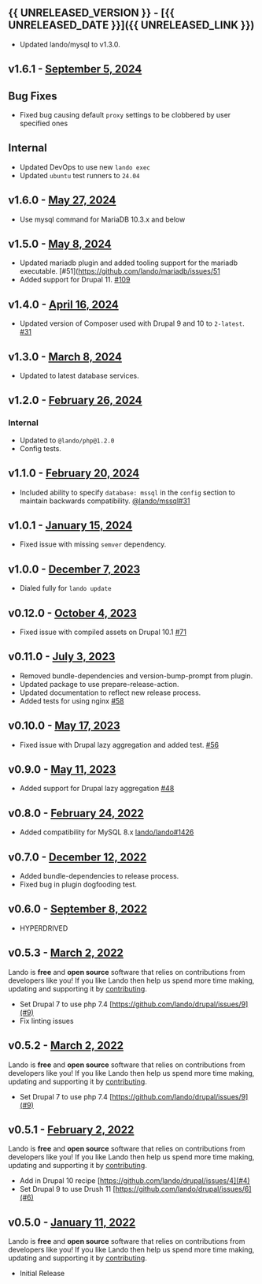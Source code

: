 ## {{ UNRELEASED_VERSION }} - [{{ UNRELEASED_DATE }}]({{ UNRELEASED_LINK }})

  - Updated lando/mysql to v1.3.0.

## v1.6.1 - [September 5, 2024](https://github.com/lando/drupal/releases/tag/v1.6.1)

## Bug Fixes

* Fixed bug causing default `proxy` settings to be clobbered by user specified ones

## Internal

* Updated DevOps to use new `lando exec`
* Updated `ubuntu` test runners to `24.04`

## v1.6.0 - [May 27, 2024](https://github.com/lando/drupal/releases/tag/v1.6.0)

* Use mysql command for MariaDB 10.3.x and below

## v1.5.0 - [May 8, 2024](https://github.com/lando/drupal/releases/tag/v1.5.0)

* Updated mariadb plugin and added tooling support for the mariadb executable. [#51](https://github.com/lando/mariadb/issues/51
* Added support for Drupal 11. [#109](https://github.com/lando/drupal/pull/109)

## v1.4.0 - [April 16, 2024](https://github.com/lando/drupal/releases/tag/v1.4.0)

* Updated version of Composer used with Drupal 9 and 10 to `2-latest`. [#31](https://github.com/lando/drupal/issues/31)

## v1.3.0 - [March 8, 2024](https://github.com/lando/drupal/releases/tag/v1.3.0)

* Updated to latest database services.

## v1.2.0 - [February 26, 2024](https://github.com/lando/drupal/releases/tag/v1.2.0)

### Internal

* Updated to `@lando/php@1.2.0`
* Config tests.

## v1.1.0 - [February 20, 2024](https://github.com/lando/drupal/releases/tag/v1.1.0)

* Included ability to specify `database: mssql` in the `config` section to maintain backwards compatibility. [@lando/mssql#31](https://github.com/lando/mssql/issues/31)

## v1.0.1 - [January 15, 2024](https://github.com/lando/drupal/releases/tag/v1.0.1)

* Fixed issue with missing `semver` dependency.

## v1.0.0 - [December 7, 2023](https://github.com/lando/drupal/releases/tag/v1.0.0)

* Dialed fully for `lando update`

## v0.12.0 - [October 4, 2023](https://github.com/lando/drupal/releases/tag/v0.12.0)

* Fixed issue with compiled assets on Drupal 10.1 [#71](https://github.com/lando/drupal/issues/71)


## v0.11.0 - [July 3, 2023](https://github.com/lando/drupal/releases/tag/v0.11.0)
  * Removed bundle-dependencies and version-bump-prompt from plugin.
  * Updated package to use prepare-release-action.
  * Updated documentation to reflect new release process.
  * Added tests for using nginx [#58](https://github.com/lando/drupal/pull/58)

## v0.10.0 - [May 17, 2023](https://github.com/lando/drupal/releases/tag/v0.10.0)

* Fixed issue with Drupal lazy aggregation and added test. [#56](https://github.com/lando/drupal/issues/56)

## v0.9.0 - [May 11, 2023](https://github.com/lando/drupal/releases/tag/v0.9.0)

* Added support for Drupal lazy aggregation [#48](https://github.com/lando/drupal/pull/48)

## v0.8.0 - [February 24, 2022](https://github.com/lando/drupal/releases/tag/v0.8.0)

* Added compatibility for MySQL 8.x [lando/lando#1426](https://github.com/lando/lando/issues/1462)

## v0.7.0 - [December 12, 2022](https://github.com/lando/drupal/releases/tag/v0.7.0)

* Added bundle-dependencies to release process.
* Fixed bug in plugin dogfooding test.

## v0.6.0 - [September 8, 2022](https://github.com/lando/drupal/releases/tag/v0.6.0)

* HYPERDRIVED

## v0.5.3 - [March 2, 2022](https://github.com/lando/drupal/releases/tag/v0.5.2)

Lando is **free** and **open source** software that relies on contributions from developers like you! If you like Lando then help us spend more time making, updating and supporting it by [contributing](https://github.com/sponsors/lando).

* Set Drupal 7 to use php 7.4 [https://github.com/lando/drupal/issues/9](#9)
* Fix linting issues

## v0.5.2 - [March 2, 2022](https://github.com/lando/drupal/releases/tag/v0.5.2)

Lando is **free** and **open source** software that relies on contributions from developers like you! If you like Lando then help us spend more time making, updating and supporting it by [contributing](https://github.com/sponsors/lando).

* Set Drupal 7 to use php 7.4 [https://github.com/lando/drupal/issues/9](#9)

## v0.5.1 - [February 2, 2022](https://github.com/lando/drupal/releases/tag/v0.5.1)

Lando is **free** and **open source** software that relies on contributions from developers like you! If you like Lando then help us spend more time making, updating and supporting it by [contributing](https://github.com/sponsors/lando).

* Add in Drupal 10 recipe [https://github.com/lando/drupal/issues/4](#4)
* Set Drupal 9 to use Drush 11 [https://github.com/lando/drupal/issues/6](#6)

## v0.5.0 - [January 11, 2022](https://github.com/lando/drupal/releases/tag/v0.5.0)

Lando is **free** and **open source** software that relies on contributions from developers like you! If you like Lando then help us spend more time making, updating and supporting it by [contributing](https://github.com/sponsors/lando).

* Initial Release
